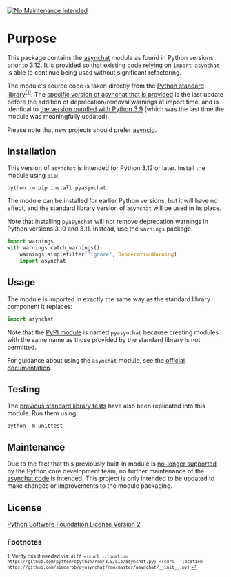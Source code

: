 [![No Maintenance Intended](http://unmaintained.tech/badge.svg)](http://unmaintained.tech/)

# Purpose
This package contains the [asynchat](https://docs.python.org/3.11/library/asynchat.html) module as found in Python versions prior to 3.12.
It is provided so that existing code relying on `import asynchat` is able to continue being used without significant refactoring.

The module's source code is taken directly from the [Python standard library](https://github.com/python/cpython/blob/3.9/Lib/asynchat.py)<sup id="a1">[[1]](#f1)</sup>.
The [specific version of asynchat that is provided](https://github.com/simonrob/pyasynchat/blob/master/asynchat/__init__.py) is the last update before the addition of deprecation/removal warnings at import time, and is identical to [the version bundled with Python 3.9](https://github.com/python/cpython/blob/3.9/Lib/asynchat.py) (which was the last time the module was meaningfully updated).

Please note that new projects should prefer [asyncio](https://docs.python.org/3/library/asyncio.html).


## Installation
This version of `asynchat` is intended for Python 3.12 or later. Install the module using `pip`:
```shell
python -m pip install pyasynchat
```

The module can be installed for earlier Python versions, but it will have no effect, and the standard library version of `asynchat` will be used in its place.

Note that installing `pyasynchat` will not remove deprecation warnings in Python versions 3.10 and 3.11.
Instead, use the `warnings` package:
```python
import warnings
with warnings.catch_warnings():
    warnings.simplefilter('ignore', DeprecationWarning)
    import asynchat
```


## Usage
The module is imported in exactly the same way as the standard library component it replaces:
```python
import asynchat
```

Note that the [PyPI module](https://pypi.org/project/pyasynchat/) is named `pyasynchat` because creating modules with the same name as those provided by the standard library is not permitted.

For guidance about using the `asynchat` module, see the [official documentation](https://docs.python.org/3.11/library/asynchat.html).


## Testing
The [previous standard library tests](https://github.com/python/cpython/blob/3.11/Lib/test/test_asynchat.py) have also been replicated into this module.
Run them using:
```shell
python -m unittest
```


## Maintenance
Due to the fact that this previously built-in module is [no-longer supported](https://peps.python.org/pep-0594/) by the Python core development team, no further maintenance of the [asynchat code](https://github.com/simonrob/pyasynchat/blob/master/asynchat/__init__.py) is intended.
This project is only intended to be updated to make changes or improvements to the module packaging.


## License
[Python Software Foundation License Version 2](LICENSE)


### Footnotes
<sub id="f1">1. Verify this if needed via: `diff <(curl --location https://github.com/python/cpython/raw/3.9/Lib/asynchat.py) <(curl --location https://github.com/simonrob/pyasynchat/raw/master/asynchat/__init__.py)` [⏎](#a1)</sub>
